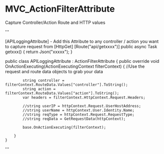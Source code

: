 # MVC_ActionFilterAttribute

Capture Controller/Action Route and HTTP values

'''

[APILoggingAttribute]  - Add this Attribute to any controller / action you want to capture request from
[HttpGet]
[Route("api/getxxxx")]
public async Task<IActionResult> getxxx()
        { 
            return Json("xxxxx");
        }

public class APILoggingAttribute : ActionFilterAttribute
    {
        public override void OnActionExecuting(ActionExecutingContext filterContext)
        {
            //Use the request and route data objects to grab your data
            
            string controller = filterContext.RouteData.Values["controller"].ToString();
            string action = filterContext.RouteData.Values["action"].ToString();
            var headers = filterContext.HttpContext.Request.Headers;
            
            //string userIP = httpContext.Request.UserHostAddress;
            //string userName = httpContext.User.Identity.Name;
            //string reqType = httpContext.Request.RequestType;
            //string reqData = GetRequestData(httpContext);          

            base.OnActionExecuting(filterContext);

        }     
    }
'''
